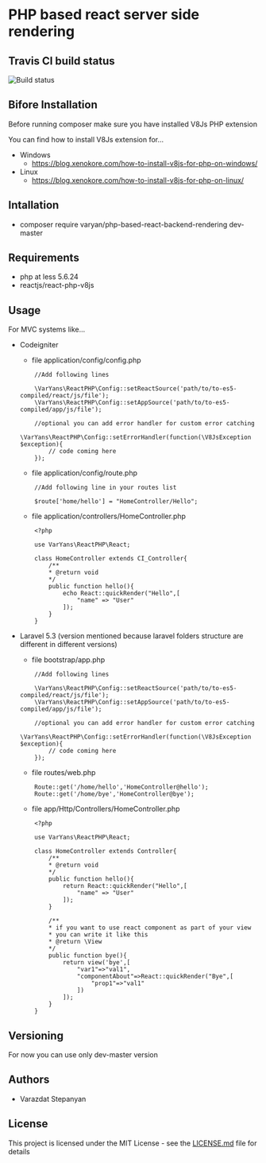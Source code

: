 # PHP based react server side rendering


## Travis CI build status
![Build status](https://travis-ci.org/varyandeveloper/php-based-react-backend-rendering.svg?branch=master)

## Bifore Installation

Before running composer make sure you have installed V8Js PHP extension

You can find how to install V8Js extension for...

* Windows
    * https://blog.xenokore.com/how-to-install-v8js-for-php-on-windows/
* Linux
    * https://blog.xenokore.com/how-to-install-v8js-for-php-on-linux/
    
## Intallation

* composer require varyan/php-based-react-backend-rendering dev-master
    
## Requirements

* php at less 5.6.24
* reactjs/react-php-v8js

## Usage

For MVC systems like...

* Codeigniter

    * file application/config/config.php
    
    ```
        //Add following lines
        
        \VarYans\ReactPHP\Config::setReactSource('path/to/to-es5-compiled/react/js/file');
        \VarYans\ReactPHP\Config::setAppSource('path/to/to-es5-compiled/app/js/file');
        
        //optional you can add error handler for custom error catching
        \VarYans\ReactPHP\Config::setErrorHandler(function(\V8JsException $exception){
            // code coming here
        });
    ```
    
    * file application/config/route.php
    
    ```
        //Add following line in your routes list
        
        $route['home/hello'] = "HomeController/Hello";
    
    ```
    
    * file application/controllers/HomeController.php
    
    ```
        <?php
        
        use VarYans\ReactPHP\React;
    
        class HomeController extends CI_Controller{
            /**
            * @return void
            */
            public function hello(){
                echo React::quickRender("Hello",[
                    "name" => "User"
                ]);
            }
        }
    ```

* Laravel 5.3 (version mentioned because laravel folders structure are different in different versions) 

    * file bootstrap/app.php
    
    ```
        //Add following lines
        
        \VarYans\ReactPHP\Config::setReactSource('path/to/to-es5-compiled/react/js/file');
        \VarYans\ReactPHP\Config::setAppSource('path/to/to-es5-compiled/app/js/file');
        
        //optional you can add error handler for custom error catching
        \VarYans\ReactPHP\Config::setErrorHandler(function(\V8JsException $exception){
            // code coming here
        });
    ```
    
    * file routes/web.php
    
    ```
        Route::get('/home/hello','HomeController@hello');
        Route::get('/home/bye','HomeController@bye');
    ```
    
    * file app/Http/Controllers/HomeController.php

    ```
        <?php
        
        use VarYans\ReactPHP\React;
    
        class HomeController extends Controller{
            /**
            * @return void
            */
            public function hello(){
                return React::quickRender("Hello",[
                    "name" => "User"
                ]);
            }
            
            /**
            * if you want to use react component as part of your view 
            * you can write it like this
            * @return \View
            */
            public function bye(){
                return view('bye',[
                    "var1"=>"val1",
                    "componentAbout"=>React::quickRender("Bye",[
                        "prop1"=>"val1"
                    ])
                ]);
            } 
        }        
    ```

## Versioning

For now you can use only dev-master version

## Authors

* Varazdat Stepanyan

## License

This project is licensed under the MIT License - see the [LICENSE.md](LICENSE.md) file for details